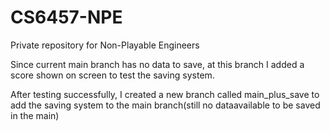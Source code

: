# CS6457-NPE
Private repository for Non-Playable Engineers

Since current main branch has no data to save, at this branch I added a score shown on screen to test the saving system.

After testing successfully, I created a new branch called main_plus_save to add the saving system to the main branch(still no dataavailable to be saved in the main)
